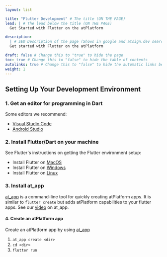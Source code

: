 ```yaml
---
layout: list

title: "Flutter Development" # The title (ON THE PAGE)
lead: | # The lead below the title (ON THE PAGE)
  Get Started with Flutter on the atPlatform

description:
  | # SEO Description of the page (Shows in google and atsign.dev search)
  Get started with Flutter on the atPlatform

draft: false # Change this to "true" to hide the page
toc: true # Change this to "false" to hide the table of contents
autolinks: true # Change this to "false" to hide the automatic links below your content
weight: 1
---
```


## Setting Up Your Development Environment

### 1. Get an editor for programming in Dart

Some editors we recommend:
- [Visual Studio Code](https://code.visualstudio.com/)
- [Android Studio](https://developer.android.com/studio)

### 2. Install Flutter/Dart on your machine

See Flutter's instructions on getting the Flutter environment setup:
- Install Flutter on [MacOS](https://docs.flutter.dev/get-started/install/macos)
- Install Flutter on [Windows](https://docs.flutter.dev/get-started/install/windows)
- Install Flutter on [Linux](https://docs.flutter.dev/get-started/install/linux)

### 3. Install at_app

[at_app](https://github.com/atsign-foundation/at_app) is a command-line tool for quickly creating atPlatform apps. It is similar to `flutter create` but adds atPlatform capabilities to your flutter apps. See our [video](https://www.youtube.com/watch?v=Ciusz9mPpVY) on at_app.

#### 4. Create an atPlatform app

Create an atPlatform app by using [at_app](https://github.com/atsign-foundation/at_app)
1. `at_app create <dir>`
2. `cd <dir>`
3. `flutter run`
